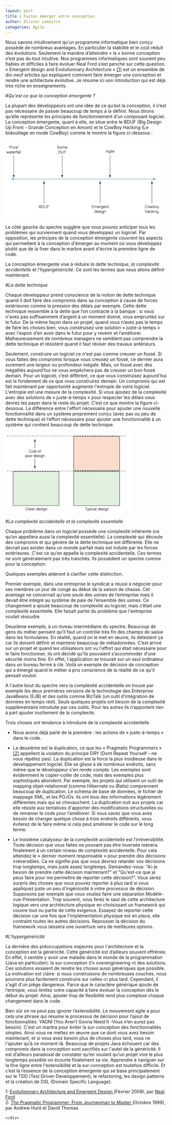 ```yaml
---
layout: post
title : Faites émerger votre conception
author: Olivier Lemaitre
categories: Agile
---
```


Nous savons intuitivement qu’un programme informatique bien conçu possède de nombreux avantages. En particulier la stabilité et le coût réduit des évolutions. 
Seulement la manière d’atteindre « la » bonne conception n’est pas du tout intuitive. Nos programmes informatiques sont souvent peu fiables et difficiles à faire évoluer
Neal Ford s’est penché sur cette question. « Emergent design and Evolutionnary Architecture » <a href='#footnote'>[1]</a> est un ensemble de dix-neuf articles 
qui expliquent comment faire émerger une conception et rendre une achitecture évolutive. Je résume ici son introduction qui est déjà très riche en enseignements.

#*Qu'est ce que la conception émergente ?*

La plupart des développeurs ont une idée de ce qu’est la conception, il n’est pas nécessaire de passer beaucoup de temps à la définir. Nous dirons qu’elle représente les principes de fonctionnement d’un composant  logiciel. La conception émergente, quant à elle, se situe entre le BDUF (Big Design Up Front - Grande Conception en Amont) et le CowBoy Hacking (Le bidouillage en mode CowBoy) comme le montre la figure ci-dessous :

![](/images/spectrum-of-design.png)

Le côté gauche du spectre suggère que vous pouvez anticiper tous les problèmes qui surviennent quand vous développez un logiciel. Par opposition, les principes de la conception émergente couvrent les aspects qui permettent à la conception d'émerger au moment où vous développez plutôt que de la fixer dans le marbre avant d'écrire la première ligne de code.

La conception émergente vise à réduire *la dette technique*, *la complexité accidentelle* et *l'hypergénéricité*. Ce sont les termes que nous allons définir maintenant.

#*La dette technique*

Chaque développeur prend conscience de la notion de dette technique quand il doit faire des compromis dans sa conception à cause de forces extérieures comme la pression des délais par exemple. Cette dette technique ressemble à la dette que l’on contracte à la banque : si vous n'avez pas suffisamment d’argent à un moment donné, vous empruntez sur le futur. De la même façon dans un projet, quand vous n’avez pas le temps de faire les choses bien, vous construisez une solution « juste-à-temps »  avec l'espoir d’en avoir dans le futur pour y revenir et l’améliorer. Malheureusement de nombreux managers ne semblent pas comprendre la dette technique et résistent quand il faut réviser des travaux antérieurs.

Seulement, construire un logiciel ce n'est pas comme creuser un fossé. Si vous faites des compromis lorsque vous creusez un fossé, ce dernier aura surement une largeur ou profondeur inégale. Mais, un fossé avec des inégalités aujourd'hui ne vous empêchera pas de creuser un bon fossé demain. Pour un logiciel, c’est différent, ce que vous construisez aujourd'hui est le fondement de ce que vous construirez demain. Un compromis qui est fait maintenant par opportunité augmente l'entropie de votre logiciel. L'entropie est une mesure de la complexité. Si vous ajoutez de la complexité avec des solutions de « juste-à-temps » pour respecter les délais vous devrez les payer dans le reste du projet.
C’est ce que montre la figure ci-dessous. La différence entre l'effort nécessaire pour ajouter une nouvelle fonctionnalité dans un système proprement conçu (avec pas ou peu de dette technique) et l’effort nécessaire pour ajouter une fonctionnalité à un système qui contient beaucoup de dette technique.

![](/images/technical-debt.png)

#*La complexité accidentelle et la complexité essentielle*

Chaque problème dans un logiciel possède une complexité inhérente (ce qu’on appellera aussi la complexité essentielle). La complexité qui découle des compromis et qui génère de la dette technique est différente. Elle ne devrait pas exister dans un monde parfait mais est induite par les forces extérieures. C'est ce qu’on appelle la complexité accidentelle. Ces termes ne sont généralement pas très tranchés. Ils possèdent un spectre comme pour la conception. 

Quelques exemples aideront à clarifier cette distinction.

Premier exemple, dans une entreprise le syndicat a réussi à négocier pour ses membres un jour de congé au début de la saison de chasse. Cet avantage ne concernait qu’une seule des usines de l’entreprise mais il devait être intégré au système de paie de l’ensemble des usines. Ce changement a ajouté beaucoup de complexité au logiciel, mais c’était une complexité essentielle. Elle faisait partie du problème que l'entreprise voulait résoudre.

Deuxième exemple, à un niveau intermédiaire du spectre. Beaucoup de gens du métier pensent qu'il faut un contrôle très fin des champs de saisie dans les formulaires. En réalité, quand on le met en œuvre, ils détestent ça car ils doivent définir et maintenir beaucoup de métadonnées. C’est arrivé sur un projet et quand les utilisateurs ont vu l'effort qui était nécessaire pour le faire fonctionner, ils ont décidé qu’ils pouvaient s’accommoder d’une sécurité moins fine. En effet, l'application se trouvait sur un seul ordinateur dans un bureau fermé à clé. Voilà un exemple de décision de conception qui a émergé quand le métier a pris conscience de la réalité de ce qu'il pensait vouloir.

A l'autre bout du spectre vers la complexité accidentelle on trouve par exemple les deux premières versions de la technologie des Enterprise JavaBeans (EJB) et des outils comme BizTalk (un outil d’intégration de données en temps réel). Seuls quelques projets ont besoin de la complexité supplémentaire introduite par ces outils. Pour les autres ils n’apportent rien à part ajouter inutilement de la complexité.

Trois choses ont tendance à introduire de la complexité accidentelle      

- Nous avons déjà parlé de la première : les actions de « juste-à-temps » dans le code.

- La deuxième est la duplication, ce que les « Pragmatic Programmers » <a href='#footnote'>[2]</a> appellent la violation du principe DRY (Dont Repeat Yourself – ne vous répétez pas). La duplication est la force la plus insidieuse dans le développement logiciel. Elle se glisse à de nombreux endroits, sans même que le développeur s'en rende compte. Les exemples sont évidemment le copier-coller de code, mais des exemples plus sophistiqués abondent. Par exemple, les projets qui utilisent un outil de mapping objet-relationnel (comme Hibernate ou iBatis) comprennent beaucoup de duplication. Le schéma de base de données, le fichier de mappage XML, et les POJOs. Ils ont tous des informations légèrement différentes mais qui se chevauchent. La duplication nuit aux projets car elle résiste aux tentatives d'apporter des modifications structurelles ou de remanier le code pour l’améliorer. Si vous savez que vous avez besoin de changer quelque chose à trois endroits différents, vous éviterez de le faire même si cela peut améliorer le code sur le long terme.

- Le troisième catalyseur de la complexité accidentelle est l’irréversibilité. Toute décision que vous faites ne pouvant pas être inversée mènera finalement à un certain niveau de complexité accidentelle. Pour cela attendez le « dernier moment responsable » pour prendre des décisions irréversibles.  Ca ne signifie pas que vous devriez retarder vos décisions trop longtemps, mais juste assez longtemps. Demandez-vous: "Ai-je besoin de prendre cette décision maintenant?" et "Qu'est-ce que je peux faire pour me permettre de reporter cette décision?". Vous serez surpris des choses que vous pouvez reporter à plus tard si vous appliquez juste un peu d'ingéniosité à votre processus de décision. Supposons par exemple que vous vouliez faire une séparation Modèle- vue-Présentation. Trop souvent, vous ferez le saut de cette architecture logique vers une architecture physique en choisissant un framework qui couvre tout ou partie de cette exigence. Essayez de reporter cette décision car une fois que l'implémentation physique est en place, elle contraint toutes les autres décisions. Repousser la décision du framework vous laissera une ouverture vers de meilleures options.        

#*L'hypergénéricité*

La dernière des préoccupations majeures pour l'architecture et la conception est la généricité. Cette généricité est d’ailleurs souvent effrénée. En effet, il semble y avoir une maladie dans le monde de la programmation (Java en particulier): la sur-conception (l’« overengineering ») des solutions. Ces solutions essaient de rendre les choses aussi génériques que possible. La motivation est claire: si nous construisons de nombreuses couches, nous pourrons plus facilement construire sur celles-ci plus tard. Cependant, il s'agit d'un piège dangereux. Parce que le caractère générique ajoute de l’entropie, vous limitez votre capacité à faire évoluer la conception dès le début du projet. Ainsi, ajouter trop de flexibilité rend plus complexe chaque changement dans le code.

Bien sûr on ne peut pas ignorer l’extensibilité. Le mouvement agile a pour cela une phrase qui résume le processus de décision pour l’ajout de fonctionnalités: YAGNI (You Aren’t Gonna Need It -Vous n’en aurez pas besoin). C'est un mantra pour éviter la sur-conception des fonctionnalités simples. Ainsi vous ne mettez en œuvre que ce dont vous avez besoin maintenant, et si vous avez besoin plus de choses plus tard, vous ne l'ajouter qu’à ce moment-là. Beaucoup de projets Java échouent car des compromis dans la conception sont sacrifiés sur l'autel de la généricité. Il est d’ailleurs paradoxal de constater qu’en voulant qu’un projet vive le plus longtemps possible on écourte finalement sa vie. Apprendre à naviguer sur la fine ligne entre l'extensibilité et la sur-conception est toutefois difficile. Et c’est là l’essence de la conception émergente qui se base principalement sur le TDD (Test Driven Developpement), le refactoring, les design patterns et la création de DSL (Domain Specific Language).


<div class = 'footnote-list'>
	<div id = 'footnote'>
	<span>1: </span>
	<a href="http://www.ibm.com/developerworks/views/java/libraryview.jsp?search_by=evolutionary+architecture+emergent+design:">
	Evolutionnary Architecture and Emergent Design </a> (Février 2009), 
	par <a href="http://nealford.com/">
	Neal Ford</a>
	<br>
	<span>2: </span>
	<a href="http://www.amazon.fr/The-Pragmatic-Programmer-Journeyman-Master/dp/020161622X/ref=sr_1_1?ie=UTF8&qid=1409236802&sr=8-1&keywords=the+pragmatic+programmer">
	The Pragmatic Programmer: From Journeyman to Master </a> (Octobre 1999), 
	par Andrew Hunt et David Thomas
	        
	</div>
</div>